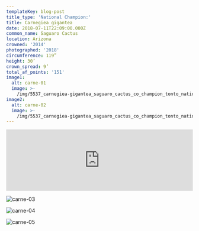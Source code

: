 ```yaml
---
templateKey: blog-post
title_type: 'National Champion:'
title: Carnegiea gigantea
date: 2018-07-11T22:09:00.000Z
common_name: Saguaro Cactus
location: Arizona
crowned: '2014'
photographed: '2018'
circumference: 119”
height: 30’
crown_spread: 9’
total_af_points: '151'
image1:
  alt: carne-01
  image: >-
    /img/5537_carnegiea-gigantea_saguaro_cactus_co_champion_tonto_national_forest_7-10-2018_american_forest_brian_kelley_detail.jpg
image2:
  alt: carne-02
  image: >-
    /img/5537_carnegiea-gigantea_saguaro_cactus_co_champion_tonto_national_forest_7-10-2018_american_forest_brian_kelley_1.jpg
---
```

<iframe width="100%" height="166" scrolling="no" frameborder="no" allow="autoplay" src="https://w.soundcloud.com/player/?url=https%3A//api.soundcloud.com/tracks/626534823&color=%23ff5500&auto_play=false&hide_related=false&show_comments=true&show_user=true&show_reposts=false&show_teaser=true"></iframe>

![carne-03](/img/5537_carnegiea-gigantea_saguaro_cactus_broken_limb_co_champion_tonto_national_forest_7-10-2018_american_forest_brian_kelley.jpg "carne-03")

![carne-04](/img/5537_carnegiea-gigantea_saguaro_cactus_co_champion_tonto_national_forest_7-10-2018_american_forest_brian_kelley.jpg)

![carne-05](/img/5537_carnegiea-gigantea_saguaro_cactus_full_co_champion_tonto_national_forest_7-10-2018_american_forest_brian_kelley.jpg)
